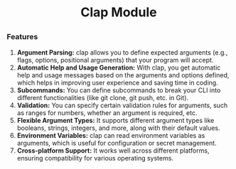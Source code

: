 <h1 style="text-align:center;"> Clap Module  </p>

### Features

1. **Argument Parsing:** clap allows you to define expected arguments (e.g., flags, options, positional arguments) that your program will accept.
2. **Automatic Help and Usage Generation:** With clap, you get automatic help and usage messages based on the arguments and options defined, which helps in improving user experience and saving time in coding.
3. **Subcommands:** You can define subcommands to break your CLI into different functionalities (like git clone, git push, etc. in Git).
4. **Validation:** You can specify certain validation rules for arguments, such as ranges for numbers, whether an argument is required, etc.
5. **Flexible Argument Types:** It supports different argument types like booleans, strings, integers, and more, along with their default values.
6. **Environment Variables:** clap can read environment variables as arguments, which is useful for configuration or secret management.
7. **Cross-platform Support:** It works well across different platforms, ensuring compatibility for various operating systems.
